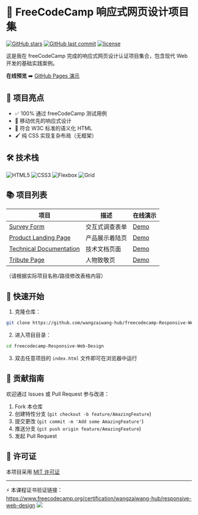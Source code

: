 # 🎨 FreeCodeCamp 响应式网页设计项目集

[![GitHub stars](https://img.shields.io/github/stars/wangzaiwang-hub/freecodecamp-Responsive-Web-Design?style=for-the-badge)](https://github.com/wangzaiwang-hub/freecodecamp-Responsive-Web-Design/stargazers)
[![GitHub last commit](https://img.shields.io/github/last-commit/wangzaiwang-hub/freecodecamp-Responsive-Web-Design?style=for-the-badge)](https://github.com/wangzaiwang-hub/freecodecamp-Responsive-Web-Design/commits/main)
[![license](https://img.shields.io/github/license/wangzaiwang-hub/freecodecamp-Responsive-Web-Design?style=for-the-badge)](LICENSE)

这是我在 freeCodeCamp 完成的响应式网页设计认证项目集合，包含现代 Web 开发的基础实践案例。

**在线预览** ➡️ [GitHub Pages 演示](https://wangzaiwang-hub.github.io/freecodecamp-Responsive-Web-Design/)

## 🌟 项目亮点
- ✅ 100% 通过 freeCodeCamp 测试用例
- 📱 移动优先的响应式设计
- 🎯 符合 W3C 标准的语义化 HTML
- 🖌️ 纯 CSS 实现复杂布局（无框架）

## 🛠️ 技术栈
![HTML5](https://img.shields.io/badge/HTML5-E34F26?style=flat&logo=html5&logoColor=white)
![CSS3](https://img.shields.io/badge/CSS3-1572B6?style=flat&logo=css3&logoColor=white)
![Flexbox](https://img.shields.io/badge/-Flexbox-007ACC?style=flat)
![Grid](https://img.shields.io/badge/-Grid-007ACC?style=flat)

## 📚 项目列表
| 项目 | 描述 | 在线演示 |
|------|------|---------|
| [Survey Form](project1/) | 交互式调查表单 | [Demo](https://wangzaiwang-hub.github.io/freecodecamp-Responsive-Web-Design/project1) |
| [Product Landing Page](project2/) | 产品展示着陆页 | [Demo](https://wangzaiwang-hub.github.io/freecodecamp-Responsive-Web-Design/project2) |
| [Technical Documentation](project3/) | 技术文档页面 | [Demo](https://wangzaiwang-hub.github.io/freecodecamp-Responsive-Web-Design/project3) |
| [Tribute Page](project4/) | 人物致敬页 | [Demo](https://wangzaiwang-hub.github.io/freecodecamp-Responsive-Web-Design/project4) |

（请根据实际项目名称/路径修改表格内容）

## 🚀 快速开始
1. 克隆仓库：
```bash
git clone https://github.com/wangzaiwang-hub/freecodecamp-Responsive-Web-Design.git
```
2. 进入项目目录：
```bash
cd freecodecamp-Responsive-Web-Design
```
3. 双击任意项目的 `index.html` 文件即可在浏览器中运行

## 🤝 贡献指南
欢迎通过 Issues 或 Pull Request 参与改进：
1. Fork 本仓库
2. 创建特性分支 (`git checkout -b feature/AmazingFeature`)
3. 提交更改 (`git commit -m 'Add some AmazingFeature'`)
4. 推送分支 (`git push origin feature/AmazingFeature`)
5. 发起 Pull Request

## 📄 许可证
本项目采用 [MIT 许可证](LICENSE)

---

⚡ 本课程证书验证链接：  
https://www.freecodecamp.org/certification/wangzaiwang-hub/responsive-web-design
![](https://wangzaiwang.oss-cn-beijing.aliyuncs.com/image/%E5%B1%8F%E5%B9%95%E6%88%AA%E5%9B%BE%202024-08-20%20160307.png)
